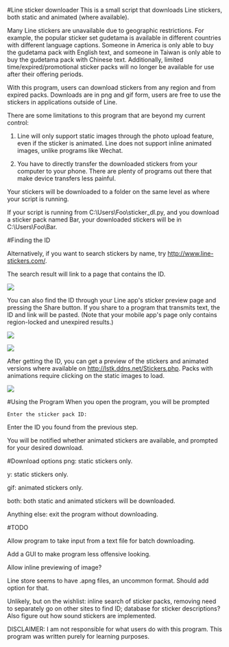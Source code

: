 #Line sticker downloader
This is a small script that downloads Line stickers, both static and animated (where available).

Many Line stickers are unavailable due to geographic restrictions. For example, the popular sticker set gudetama is available in different countries with different language captions. Someone in America is only able to buy the gudetama pack with English text, and someone in Taiwan is only able to buy the gudetama pack with Chinese text. Additionally, limited time/expired/promotional sticker packs will no longer be available for use after their offering periods.

With this program, users can download stickers from any region and from expired packs. Downloads are in png and gif form, users are free to use the stickers in applications outside of Line.

There are some limitations to this program that are beyond my current control:

1. Line will only support static images through the photo upload feature, even if the sticker is animated. Line does not support inline animated images, unlike programs like Wechat.

2. You have to directly transfer the downloaded stickers from your computer to your phone. There are plenty of programs out there that make device transfers less painful.

Your stickers will be downloaded to a folder on the same level as where your script is running.

If your script is running from C:\Users\Foo\sticker_dl.py, and you download a sticker pack named Bar, your downloaded stickers will be in C:\Users\Foo\Bar\.

#Finding the ID

Alternatively, if you want to search stickers by name, try http://www.line-stickers.com/.

The search result will link to a page that contains the ID.

![](../blob/master/images/Line_sticker_-_search_by_name.png?raw=true)

You can also find the ID through your Line app's sticker preview page and pressing the Share button. If you share to a program that transmits text, the ID and link will be pasted. (Note that your mobile app's page only contains region-locked and unexpired results.)

![](../blob/master/images/Line_sticker_-_ID_share_button.png?raw=true)

![](../blob/master/images/Line_sticker_-_ID_from_app.png?raw=true)

After getting the ID, you can get a preview of the stickers and animated versions where available on http://lstk.ddns.net/Stickers.php. Packs with animations require clicking on the static images to load.

![](../blob/master/images/Line_sticker_-_search_by_ID.png?raw=true)


#Using the Program
When you open the program, you will be prompted

```Enter the sticker pack ID:```

Enter the ID you found from the previous step.

You will be notified whether animated stickers are available, and prompted for your desired download.

#Download options
png: static stickers only.

y: static stickers only.

gif: animated stickers only.

both: both static and animated stickers will be downloaded.

Anything else: exit the program without downloading.


#TODO

Allow program to take input from a text file for batch downloading.

Add a GUI to make program less offensive looking.

Allow inline previewing of image?

Line store seems to have .apng files, an uncommon format. Should add option for that.

Unlikely, but on the wishlist: inline search of sticker packs, removing need to separately go on other sites to find ID; database for sticker descriptions? Also figure out how sound stickers are implemented.



DISCLAIMER: I am not responsible for what users do with this program. This program was written purely for learning purposes.